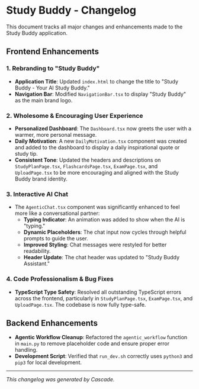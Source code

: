 # Study Buddy - Changelog

This document tracks all major changes and enhancements made to the Study Buddy application.

## Frontend Enhancements

### 1. Rebranding to "Study Buddy"
- **Application Title**: Updated `index.html` to change the title to "Study Buddy - Your AI Study Buddy."
- **Navigation Bar**: Modified `NavigationBar.tsx` to display "Study Buddy" as the main brand logo.

### 2. Wholesome & Encouraging User Experience
- **Personalized Dashboard**: The `Dashboard.tsx` now greets the user with a warmer, more personal message.
- **Daily Motivation**: A new `DailyMotivation.tsx` component was created and added to the dashboard to display a daily inspirational quote or study tip.
- **Consistent Tone**: Updated the headers and descriptions on `StudyPlanPage.tsx`, `FlashcardsPage.tsx`, `ExamPage.tsx`, and `UploadPage.tsx` to be more encouraging and aligned with the Study Buddy brand identity.

### 3. Interactive AI Chat
- The `AgenticChat.tsx` component was significantly enhanced to feel more like a conversational partner:
  - **Typing Indicator**: An animation was added to show when the AI is "typing."
  - **Dynamic Placeholders**: The chat input now cycles through helpful prompts to guide the user.
  - **Improved Styling**: Chat messages were restyled for better readability.
  - **Header Update**: The chat header was updated to "Study Buddy Assistant."

### 4. Code Professionalism & Bug Fixes
- **TypeScript Type Safety**: Resolved all outstanding TypeScript errors across the frontend, particularly in `StudyPlanPage.tsx`, `ExamPage.tsx`, and `UploadPage.tsx`. The codebase is now fully type-safe.

## Backend Enhancements

- **Agentic Workflow Cleanup**: Refactored the `agentic_workflow` function in `main.py` to remove placeholder code and ensure proper error handling.
- **Development Script**: Verified that `run_dev.sh` correctly uses `python3` and `pip3` for local development.

---
*This changelog was generated by Cascade.*

